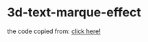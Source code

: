 # 3d-text-marque-effect
<span>the code copied from:</span> <a href="https://codepen.io/comehope/pen/GdrrZq">click here!</a>
